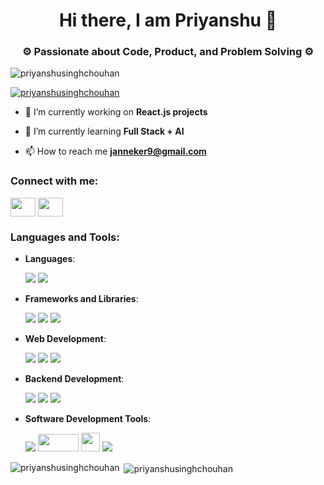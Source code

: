 <h1 align="center">Hi there, I am Priyanshu 👋</h1>
<h3 align="center">⚙️ Passionate about Code, Product, and Problem Solving ⚙️</h3>

<p align="left"> <img src="https://komarev.com/ghpvc/?username=priyanshusinghchouhan&label=Profile%20views&color=0e75b6&style=flat" alt="priyanshusinghchouhan" /> </p>

<p align="left"> <a href="https://github.com/ryo-ma/github-profile-trophy"><img src="https://github-profile-trophy.vercel.app/?username=priyanshusinghchouhan" alt="priyanshusinghchouhan" /></a> </p>

- 🔭 I’m currently working on **React.js projects**

- 🌱 I’m currently learning **Full Stack + AI**

- 📫 How to reach me **janneker9@gmail.com**

<h3 align="left">Connect with me:</h3>
<p align="left">
<a href="https://x.com/priyansuSingh_X" target="_blank"><img align="center" src="https://upload.wikimedia.org/wikipedia/commons/thumb/b/b7/X_logo.jpg/1200px-X_logo.jpg?20230724061250" height="30" width="40" /></a>
<a href="https://www.linkedin.com/in/zel-trax-bbb5a7247/" target="_blank"><img align="center" src="https://upload.wikimedia.org/wikipedia/commons/thumb/8/81/LinkedIn_icon.svg/1024px-LinkedIn_icon.svg.png" alt="" height="30" width="40" /></a>
</p>

<h3 align="left">Languages and Tools:</h3>

- **Languages**:  
  <div align="left">
    <img src="https://img.shields.io/badge/Java-007396?style=for-the-badge&logo=java&logoColor=white" />
    <img src="https://img.shields.io/badge/JavaScript-F7DF1E?style=for-the-badge&logo=javascript&logoColor=black" />
  </div>

- **Frameworks and Libraries**:  
  <div align="left"> 
    <img src="https://img.shields.io/badge/React-61DAFB?style=for-the-badge&logo=react&logoColor=white" />  
    <img src="https://img.shields.io/badge/Node.js-339933?style=for-the-badge&logo=nodedotjs&logoColor=white" />  
    <img src="https://img.shields.io/badge/Express.js-404D59?style=for-the-badge" />  
  </div>

- **Web Development**:  
  <div align="left">
    <img src="https://img.shields.io/badge/HTML5-E34F26?style=for-the-badge&logo=html5&logoColor=white" />  
    <img src="https://img.shields.io/badge/CSS3-1572B6?style=for-the-badge&logo=css3&logoColor=white" />  
    <img src="https://img.shields.io/badge/JavaScript-F7DF1E?style=for-the-badge&logo=javascript&logoColor=black" />  
  </div>

- **Backend Development**:  
  <div align="left">
    <img src="https://img.shields.io/badge/Node.js-339933?style=for-the-badge&logo=nodedotjs&logoColor=white" />  
    <img src="https://img.shields.io/badge/Express.js-404D59?style=for-the-badge" />
    <img src="https://img.shields.io/badge/MongoDB-47A248?style=for-the-badge&logo=mongodb&logoColor=white" />
  </div>

- **Software Development Tools**:  
  <div align="left">
    <img src="https://img.shields.io/badge/Git-F05032?style=for-the-badge&logo=git&logoColor=white" /> 
    <img src="https://miro.medium.com/v2/resize:fit:1400/format:webp/1*WaaXnUvhvrswhBJSw4YTuQ.png" height="28" width="65px" />
    <img src="https://miro.medium.com/v2/resize:fit:1400/format:webp/0*cLYb3fm4zU6LhjHu.png" height="30px"/>
    <img src="https://img.shields.io/badge/VS_Code-007ACC?style=for-the-badge&logo=visual-studio-code&logoColor=white" />  
  </div>



<p><img align="left" src="https://github-readme-stats.vercel.app/api/top-langs?username=priyanshusinghchouhan&show_icons=true&locale=en&layout=compact" alt="priyanshusinghchouhan" /></p>

<p>&nbsp;<img align="center" src="https://github-readme-stats.vercel.app/api?username=priyanshusinghchouhan&show_icons=true&locale=en&layout=compact" alt="priyanshusinghchouhan" /></p>



